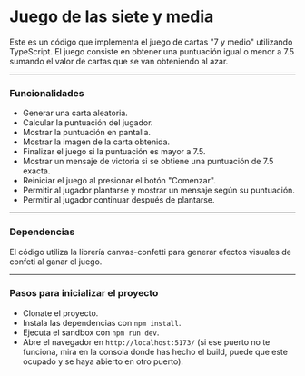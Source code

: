 # Juego de las siete y media

<p> Este es un código que implementa el juego de cartas "7 y medio" utilizando TypeScript. El juego consiste en obtener una puntuación igual o menor a 7.5 sumando el valor de cartas que se van obteniendo al azar.

---
### Funcionalidades
- Generar una carta aleatoria.
- Calcular la puntuación del jugador.
- Mostrar la puntuación en pantalla.
- Mostrar la imagen de la carta obtenida.
- Finalizar el juego si la puntuación es mayor a 7.5.
- Mostrar un mensaje de victoria si se obtiene una puntuación de 7.5 exacta.
- Reiniciar el juego al presionar el botón "Comenzar".
- Permitir al jugador plantarse y mostrar un mensaje según su puntuación.
- Permitir al jugador continuar después de plantarse.

---

### Dependencias
<p> El código utiliza la librería canvas-confetti para generar efectos visuales de confeti al ganar el juego.

---
### Pasos para inicializar el proyecto

- Clonate el proyecto.
- Instala las dependencias con `npm install`.
- Ejecuta el sandbox con `npm run dev`.
- Abre el navegador en `http://localhost:5173/` (si ese puerto no te funciona, mira en la consola donde has hecho el build, puede que este ocupado y se haya abierto en otro puerto).

